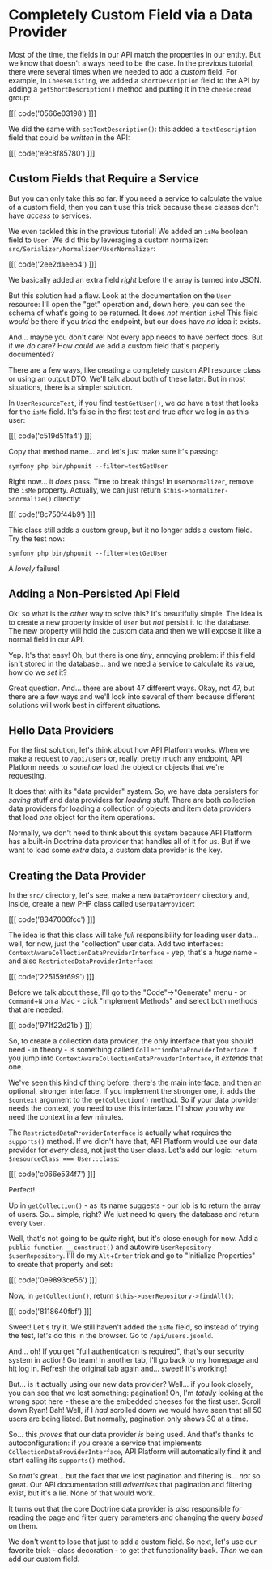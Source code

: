 # Completely Custom Field via a Data Provider

Most of the time, the fields in our API match the properties in our entity.
But we know that doesn't always need to be the case. In the previous tutorial,
there were several times when we needed to add a *custom* field. For example, in
`CheeseListing`, we added a `shortDescription` field to the API by adding a
`getShortDescription()` method and putting it in the `cheese:read` group:

[[[ code('0566e03198') ]]]

We did the same with `setTextDescription()`: this added a `textDescription`
field that could be *written* in the API:

[[[ code('e9c8f85780') ]]]

## Custom Fields that Require a Service

But you can only take this so far. If you need a service to calculate the value
of a custom field, then you can't use this trick because these classes don't have
*access* to services.

We even tackled this in the previous tutorial! We added an `isMe` boolean
field to `User`. We did this by leveraging a custom normalizer:
`src/Serializer/Normalizer/UserNormalizer`:

[[[ code('2ee2daeeb4') ]]]

We basically added an extra field *right* before the array is turned into JSON.

But this solution had a flaw. Look at the documentation on the `User`
resource: I'll open the "get" operation and, down here, you can see the schema
of what's going to be returned. It does *not* mention `isMe`! This field *would*
be there if you *tried* the endpoint, but our docs have *no* idea it exists.

And... maybe you don't care! Not every app needs to have perfect docs. But if we
*do* care? How *could* we add a custom field that's properly documented?

There are a few ways, like creating a completely custom API resource class or
using an output DTO. We'll talk about both of these later. But in most situations,
there is a simpler solution.

In `UserResourceTest`, if you find `testGetUser()`, we *do* have a test that looks
for the `isMe` field. It's false in the first test and true after we log in as this
user:

[[[ code('c519d51fa4') ]]]

Copy that method name... and let's just make sure it's passing:

```terminal
symfony php bin/phpunit --filter=testGetUser
```

Right now... it *does* pass. Time to break things! In `UserNormalizer`,
remove the `isMe` property. Actually, we can just return
`$this->normalizer->normalize()` directly:

[[[ code('8c750f44b9') ]]]

This class still adds a custom group, but it no longer adds a custom field.
Try the test now:

```terminal-silent
symfony php bin/phpunit --filter=testGetUser
```

A *lovely* failure!

## Adding a Non-Persisted Api Field

Ok: so what is the *other* way to solve this? It's beautifully simple. The idea
is to create a new property inside of `User` but *not* persist it to the database.
The new property will hold the custom data and then we will expose it like a normal
field in our API.

Yep. It's that easy! Oh, but there is one *tiny*, annoying problem: if this field
isn't stored in the database... and we need a service to calculate its value, how
do we *set* it?

Great question. And... there are about 47 different ways. Okay, not 47, but there
are a few ways and we'll look into several of them because different solutions
will work best in different situations.

## Hello Data Providers

For the first solution, let's think about how API Platform works. When we make a
request to `/api/users` or, really, pretty much any endpoint, API Platform needs
to *somehow* load the object or objects that we're requesting.

It does that with its "data provider" system. So, we have data persisters for
*saving* stuff and data providers for *loading* stuff. There are both collection
data providers for loading a collection of objects and item data providers that
load *one* object for the item operations.

Normally, we don't need to think about this system because API Platform has a
built-in Doctrine data provider that handles all of it for us. But if we want to
load some *extra* data, a custom data provider is the key.

## Creating the Data Provider

In the `src/` directory, let's see, make a new `DataProvider/` directory and,
inside, create a new PHP class called `UserDataProvider`:

[[[ code('8347006fcc') ]]]

The idea is that this class will take *full* responsibility for loading user
data... well, for now, just the "collection" user data. Add two interfaces:
`ContextAwareCollectionDataProviderInterface` - yep, that's a *huge* name - and
also `RestrictedDataProviderInterface`:

[[[ code('225159f699') ]]]

Before we talk about these, I'll go to the "Code"->"Generate" menu - or
`Command`+`N` on a Mac - click "Implement Methods" and select both methods
that are needed:

[[[ code('971f22d21b') ]]]

So, to create a collection data provider, the only interface that you should
need - in theory - is something called `CollectionDataProviderInterface`. If you
jump into `ContextAwareCollectionDataProviderInterface`, it *extends* that one.

We've seen this kind of thing before: there's the main interface, and then an optional,
stronger interface. If you implement the stronger one, it adds the `$context`
argument to the `getCollection()` method. So if your data provider needs the
context, you need to use this interface. I'll show you why *we* need the context
in a few minutes.

The `RestrictedDataProviderInterface` is actually what requires the `supports()`
method. If we didn't have that, API Platform would use our data provider for *every*
class, not just the `User` class. Let's add our logic:
`return $resourceClass === User::class`:

[[[ code('c066e534f7') ]]]

Perfect!

Up in `getCollection()` - as its name suggests - our job is to return the array of
users. So... simple, right? We just need to query the database and return every
`User`.

Well, that's not going to be *quite* right, but it's close enough for now. Add
a `public function __construct()` and autowire `UserRepository $userRepository`.
I'll do my `Alt`+`Enter` trick and go to "Initialize Properties" to create that
property and set:

[[[ code('0e9893ce56') ]]]

Now, in `getCollection()`, return `$this->userRepository->findAll()`:

[[[ code('8118640fbf') ]]]

Sweet! Let's try it. We still haven't added the `isMe` field, so instead
of trying the test, let's do this in the browser. Go to `/api/users.jsonld`.

And... oh! If you get "full authentication is required", that's our security
system in action! Go team! In another tab, I'll go back to my homepage and hit
log in. Refresh the original tab again and... sweet! It's working!

But... is it actually using our new data provider? Well... if you look closely,
you can see that we lost something: pagination! Oh, I'm *totally* looking at the
wrong spot here - these are the embedded cheeses for the first user. Scroll down Ryan!
Bah! Well, if I *had* scrolled down we would have seen that all 50 users are
being listed. But normally, pagination only shows 30 at a time.

So... this *proves* that our data provider *is* being used. And that's thanks to
autoconfiguration: if you create a service that implements
`CollectionDataProviderInterface`, API Platform will automatically
find it and start calling its `supports()` method.

So *that's* great... but the fact that we lost pagination and filtering is...
*not* so great. Our API documentation still *advertises* that pagination and
filtering exist, but it's a lie. None of that would work.

It turns out that the core Doctrine data provider is *also* responsible for reading
the page and filter query parameters and changing the query *based* on them.

We don't want to lose that just to add a custom field. So next, let's use our
favorite trick - class decoration - to get that functionality back. *Then*
we can add our custom field.
